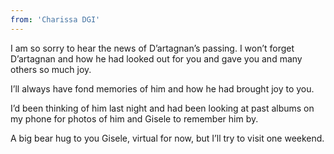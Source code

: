 ```yaml
---
from: 'Charissa DGI'
---
```


I am so sorry to hear the news of D’artagnan’s passing. I won’t forget D’artagnan and how he had looked out for you and gave you and many others so much joy. 

I’ll always have fond memories of him and how he had brought joy to you.  

I’d been thinking of him last night and had been looking at past albums on my phone for photos of him and Gisele to remember him by. 

A big bear hug to you Gisele, virtual for now, but I’ll try to visit one weekend. 